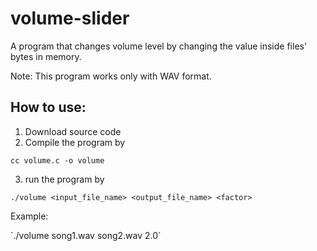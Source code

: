 # volume-slider
A program that changes volume level by changing the value inside files' bytes in memory.

Note: This program works only with WAV format.

## How to use:
 1. Download source code
 2. Compile the program by
   ```
   cc volume.c -o volume
   ```
 3. run the program by 
   ```
   ./volume <input_file_name> <output_file_name> <factor>
   ```
 <p>Example: </p> `./volume song1.wav song2.wav 2.0`
  
